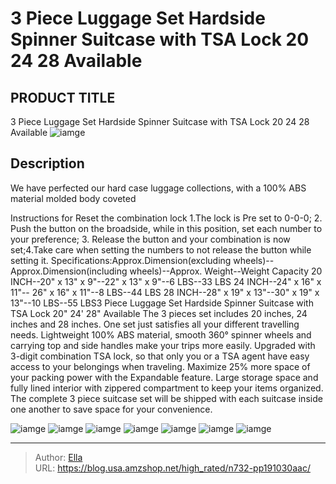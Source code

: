 # 3 Piece Luggage Set Hardside Spinner Suitcase with TSA Lock 20 24 28 Available


## PRODUCT TITLE 

3 Piece Luggage Set Hardside Spinner Suitcase with TSA Lock 20 24 28 Available
![iamge](https://b2bfiles1.gigab2b.cn/image/wkseller/19834/20230109_69ee99225a19d1f0bdbfd4ab338bfcda.jpg)

## Description

We have perfected our hard case luggage collections, with a 100% ABS material molded body coveted

Instructions for Reset the combination lock 1.The lock is Pre set to 0-0-0; 2. Push the button on the broadside, while in this position, set each number to your preference; 3. Release the button and your combination is now set;4.Take care when setting the numbers to not release the button while setting it. 
Specifications:Approx.Dimension(excluding wheels)--Approx.Dimension(including wheels)--Approx. Weight--Weight Capacity 
20 INCH--20&#34; x 13&#34; x 9&#34;--22&#34; x 13&#34; x 9&#34;--6 LBS--33 LBS 
24 INCH--24&#34; x 16&#34; x 11&#34;-- 26&#34; x 16&#34; x 11&#34;--8 LBS--44 LBS 
28 INCH--28&#34; x 19&#34; x 13&#34;--30&#34; x 19&#34; x 13&#34;--10 LBS--55 LBS3 Piece Luggage Set Hardside Spinner Suitcase with TSA Lock 20&#34; 24&#39; 28&#34; Available The 3 pieces set includes 20 inches, 24 inches and 28 inches. One set just satisfies all your different travelling needs.
Lightweight 100% ABS material, smooth 360° spinner wheels and carrying top and side handles make your trips more easily.
Upgraded with 3-digit combination TSA lock, so that only you or a TSA agent have easy access to your belongings when traveling.
Maximize 25% more space of your packing power with the Expandable feature. Large storage space and fully lined interior with zippered compartment to keep your items organized.
The complete 3 piece suitcase set will be shipped with each suitcase inside one another to save space for your convenience.






![iamge](https://b2bfiles1.gigab2b.cn/image/wkseller/19834/20230109_2641d3922edeb0d87d5d837fa5618d92.jpg)
![iamge](https://b2bfiles1.gigab2b.cn/image/wkseller/19834/20230109_495073b472dbba9b4c2dfb910f6b4eb0.jpg)
![iamge](https://b2bfiles1.gigab2b.cn/image/wkseller/19834/20230109_341c6f93a0b82fe6f045f488decc9f4d.jpg)
![iamge](https://b2bfiles1.gigab2b.cn/image/wkseller/19834/20230109_256056e1db1cfb28486a3ee7ec66426c.jpg)
![iamge](https://b2bfiles1.gigab2b.cn/image/wkseller/19834/20230109_0524e09a4ee476ecc91bf30231af2875.jpg)
![iamge](https://b2bfiles1.gigab2b.cn/image/wkseller/19834/20230109_a40ac6edfd4550e61565081045fbd382.jpg)
![iamge](https://b2bfiles1.gigab2b.cn/image/wkseller/19834/20230109_9ef4cf2ac2c3ff476a06d81509fbca3c.jpg)


---

> Author: [Ella](https://blog.usa.amzshop.net/)  
> URL: https://blog.usa.amzshop.net/high_rated/n732-pp191030aac/  

